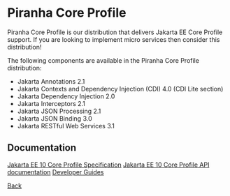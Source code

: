 # Piranha Core Profile

Piranha Core Profile is our distribution that delivers Jakarta EE Core Profile
support. If you are looking to implement micro services then consider this 
distribution!

The following components are available in the Piranha Core Profile distribution:

* Jakarta Annotations 2.1
* Jakarta Contexts and Dependency Injection (CDI) 4.0 (CDI Lite section)
* Jakarta Dependency Injection 2.0
* Jakarta Interceptors 2.1
* Jakarta JSON Processing 2.1
* Jakarta JSON Binding 3.0
* Jakarta RESTful Web Services 3.1

## Documentation

[Jakarta EE 10 Core Profile Specification](https://jakarta.ee/specifications/coreprofile/10/jakarta-coreprofile-spec-10.0.pdf)
[Jakarta EE 10 Core Profile API documentation](https://jakarta.ee/specifications/coreprofile/10/apidocs/)
[Developer Guides](guides/)

[Back](../)
